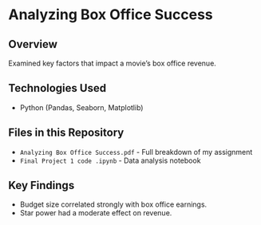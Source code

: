 # Analyzing Box Office Success
## Overview
Examined key factors that impact a movie’s box office revenue.

## Technologies Used
- Python (Pandas, Seaborn, Matplotlib)

## Files in this Repository
- `Analyzing Box Office Success.pdf` - Full breakdown of my assignment
- `Final Project 1 code .ipynb` - Data analysis notebook

## Key Findings
- Budget size correlated strongly with box office earnings.
- Star power had a moderate effect on revenue.
